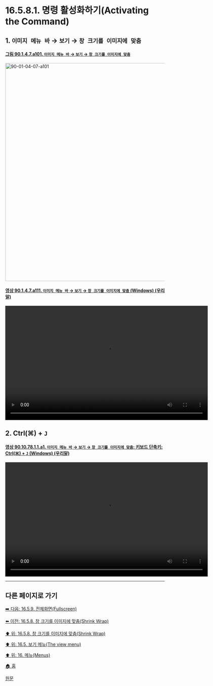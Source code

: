 # 16.5.8.1. 명령 활성화하기(Activating the Command)

<a id="16-05-08-01-s1"></a>

## 1. `이미지 메뉴 바` → `보기` → `창 크기를 이미지에 맞춤`

<a id="90-01-04-07-a101"></a>

#### [그림 90.1.4.7.a101. `이미지 메뉴 바` → `보기` → `창 크기를 이미지에 맞춤`](./90-01-04-07-shrink_wrap.md#90-01-04-07-a101)
<img width="940" height="687" alt="90-01-04-07-a101" src="https://github.com/user-attachments/assets/5af21804-3916-44af-a306-c76f8d526a7a" />

<a id="90-01-04-07-a111"></a>

#### [영상 90.1.4.7.a111. `이미지 메뉴 바` → `보기` → `창 크기를 이미지에 맞춤` (Windows) (우리말)](./90-01-04-07-shrink_wrap.md#90-01-04-07-a111)
<video controls="controls" width="640" height="360" src="https://github.com/user-attachments/assets/b7c58608-c27a-4aa4-820c-dda9598ef835"></video>

<a id="16-05-08-01-s2"></a>

## 2. Ctrl(⌘) + `J`

<a id="90-10-78-01-01-a1"></a>

#### [영상 90.10.78.1.1.a1. `이미지 메뉴 바` → `보기` → `창 크기를 이미지에 맞춤`: 키보드 단축키: Ctrl(⌘) + `J` (Windows) (우리말)](./90-10-78-01-01-ctrl_j.md#90-10-78-01-01-a1)
<video controls="controls" width="640" height="360" src="https://github.com/user-attachments/assets/49764647-7d48-4661-b8e4-2a3c67be650a"></video>

***

## 다른 페이지로 가기

[➡️ 다음: 16.5.9. 전체화면(Fullscreen)](./16-05-09-00-full-screen.md)

[⬅️ 이전: 16.5.8. 창 크기를 이미지에 맞춤(Shrink Wrap)](./16-05-08-00-shrink-wrap.md)

[⬆️ 위: 16.5.8. 창 크기를 이미지에 맞춤(Shrink Wrap)](./16-05-08-00-shrink-wrap.md)

[⬆️ 위: 16.5. 보기 메뉴(The view menu)](./16-05-00-the-view-menu.md)

[⬆️ 위: 16. 메뉴(Menus)](./16-00-menus.md)

[🏠 홈](./00-home.md)

[원문](https://docs.gimp.org/2.10/ko/gimp-view-shrink-wrap.html#idm25690)